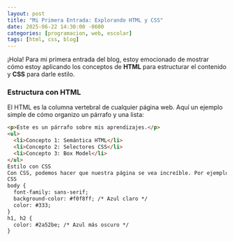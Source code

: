 ```yaml
---
layout: post
title: "Mi Primera Entrada: Explorando HTML y CSS"
date: 2025-06-22 14:30:00 -0600
categories: [programacion, web, escolar]
tags: [html, css, blog]
---
```

¡Hola! Para mi primera entrada del blog, estoy emocionado de mostrar cómo estoy aplicando los conceptos de **HTML** para estructurar el contenido y **CSS** para darle estilo.

### Estructura con HTML

El HTML es la columna vertebral de cualquier página web. Aquí un ejemplo simple de cómo organizo un párrafo y una lista:

```html
<p>Este es un párrafo sobre mis aprendizajes.</p>
<ul>
  <li>Concepto 1: Semántica HTML</li>
  <li>Concepto 2: Selectores CSS</li>
  <li>Concepto 3: Box Model</li>
</ul>
Estilo con CSS
Con CSS, podemos hacer que nuestra página se vea increíble. Por ejemplo, cambiando el color del texto y el fondo:
CSS
body {
  font-family: sans-serif;
  background-color: #f0f8ff; /* Azul claro */
  color: #333;
}
h1, h2 {
  color: #2a52be; /* Azul más oscuro */
}
